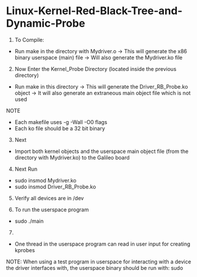 # Linux-Kernel-Red-Black-Tree-and-Dynamic-Probe




1) To Compile:
- Run make in the directory with Mydriver.o
  -> This will generate the x86 binary userspace (main) file 
  -> Will also generate the Mydriver.ko file

2) Now Enter the Kernel_Probe Directory (located inside the previous directory)
- Run make in this directory
  -> This will generate the Driver_RB_Probe.ko object
  -> It will also generate an extraneous main object file which is not used

NOTE
- Each makefile uses -g -Wall -O0 flags 
- Each ko file should be a 32 bit binary

3) Next 
- Import both kernel objects and the userspace main object file (from the directory with Mydriver.ko) to the Galileo  board

4) Next Run
- sudo insmod Mydriver.ko
- sudo insmod Driver_RB_Probe.ko

5) Verify all devices are in /dev 

6) To run the userspace program
- sudo ./main

7)
- One thread in the userspace program can read in user input for creating kprobes








NOTE: When using a test program in userspace for interacting with a device the driver interfaces with, the userspace binary should be run with: sudo <bin>